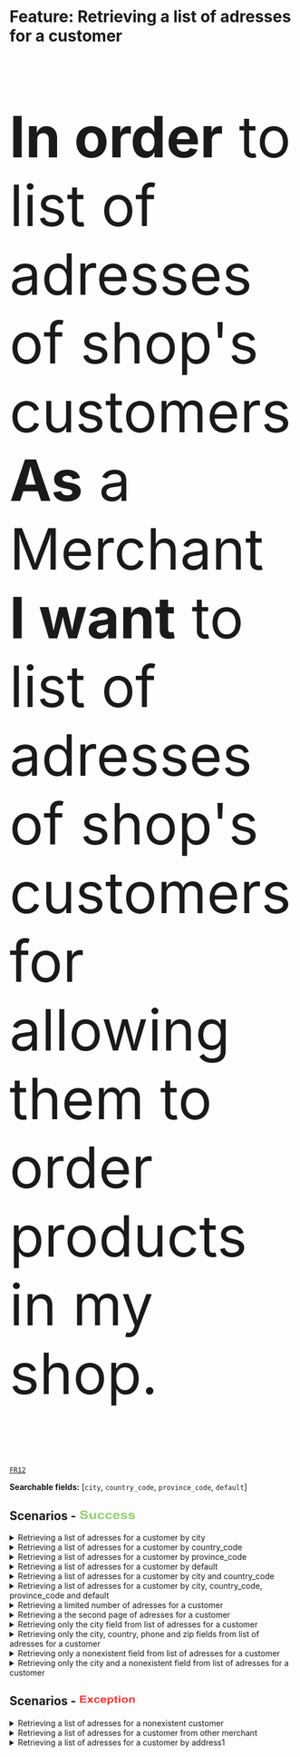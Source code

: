 <div class="container">
  <h1>Feature: Retrieving a list of adresses for a customer</h1>
  <div class="panel panel-default">    
    <div class="panel-body"><p style="font-size:100px"><b>In order</b> to list of adresses of shop's customers<br><b>As</b> a Merchant<br><b>I want</b> to list of adresses of shop's customers for allowing them to order products in my shop.</p></div>    
  </div>
</div>

<a href="/business-domain-design/functional-requirements.md"><code>FR12</code></a>

<b>Searchable fields:</b> [<code>city</code>, <code>country_code</code>, <code>province_code</code>, <code>default</code>]

## Scenarios - <img src="success_icon.png" width="100" height="18">

<details>
  <summary>Retrieving a list of adresses for a customer by city</summary><br>
  <b>Given</b> XXX<br>
  <b>And</b> XXX<br>
  <b>And</b> XXXX<br>
  <b>And</b> XXX<br>
  <b>And</b> XXX<br>
  <b>And</b> XXXX<br>
  <b>When</b> XXX<br>
  <b>Then</b> XXX<br>
  <b>And</b> XXXX<br>
  <b>And</b> XXXXX<br>
</details>

<details>
  <summary>Retrieving a list of adresses for a customer by country_code</summary><br>  
</details>

<details>
  <summary>Retrieving a list of adresses for a customer by province_code</summary><br>  
</details>

<details>
  <summary>Retrieving a list of adresses for a customer by default</summary><br>  
</details>

<details>
  <summary>Retrieving a list of adresses for a customer by city and country_code</summary><br>  
</details>

<details>
  <summary>Retrieving a list of adresses for a customer by city, country_code, province_code and default</summary><br>  
</details>

<details>
  <summary>Retrieving a limited number of adresses for a customer</summary><br>  
</details>

<details>
  <summary>Retrieving a the second page of adresses for a customer</summary><br>  
</details>

<details>
  <summary>Retrieving only the city field from list of adresses for a customer</summary><br>  
</details>

<details>
  <summary>Retrieving only the city, country, phone and zip fields from list of adresses for a customer</summary><br>  
</details>

<details>
  <summary>Retrieving only a nonexistent field from list of adresses for a customer</summary><br>  
</details>

<details>
  <summary>Retrieving only the city and a nonexistent field from list of adresses for a customer</summary><br>  
</details>

## Scenarios - <img src="exception_icon.png" width="100" height="18">

<details>
  <summary>Retrieving a list of adresses for a nonexistent customer</summary><br>  
</details>

<details>
  <summary>Retrieving a list of adresses for a customer from other merchant</summary><br>  
</details>

<details>
  <summary>Retrieving a list of adresses for a customer by address1</summary><br>  
</details>



